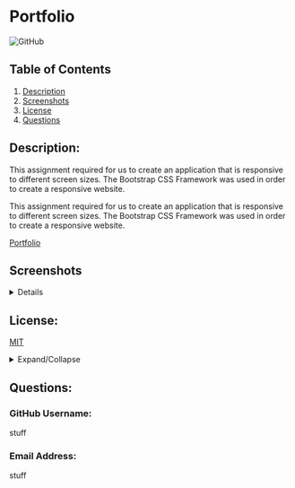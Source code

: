 # Portfolio

![GitHub](https://img.shields.io/badge/license-MIT-green)

## Table of Contents
  1.  [Description](#Description)
  2.  [Screenshots](#Screenshots)
  2.  [License](#License)
  3.  [Questions](#Questions)

## Description: 
This assignment required for us to create an application that is responsive to different screen sizes. The Bootstrap CSS Framework was used in order to create a responsive website.

This assignment required for us to create an application that is responsive to different screen sizes. The Bootstrap CSS Framework was used in order to create a responsive website.

[Portfolio](https://ndpenaloza.github.io/portfolio/)

## Screenshots
<details>
<summar>Expand/Collapse</summary>
![About me](./assets/images/aboutme.png)
![Portfolio](./assets/images/portfolio.png)
![Contact](./assets/images/contact.png)
</details>

## License:
[MIT](https://opensource.org/licenses/MIT)

<details>

<summary>Expand/Collapse</summary>

Copyright (c) 2021 Nick D. Penaloza

Permission is hereby granted, free of charge, to any person obtaining a copy
of this software and associated documentation files (the "Software"), to deal
in the Software without restriction, including without limitation the rights
to use, copy, modify, merge, publish, distribute, sublicense, and/or sell
copies of the Software, and to permit persons to whom the Software is
furnished to do so, subject to the following conditions:

The above copyright notice and this permission notice shall be included in all
copies or substantial portions of the Software.

THE SOFTWARE IS PROVIDED "AS IS", WITHOUT WARRANTY OF ANY KIND, EXPRESS OR
IMPLIED, INCLUDING BUT NOT LIMITED TO THE WARRANTIES OF MERCHANTABILITY,
FITNESS FOR A PARTICULAR PURPOSE AND NONINFRINGEMENT. IN NO EVENT SHALL THE
AUTHORS OR COPYRIGHT HOLDERS BE LIABLE FOR ANY CLAIM, DAMAGES OR OTHER
LIABILITY, WHETHER IN AN ACTION OF CONTRACT, TORT OR OTHERWISE, ARISING FROM,
OUT OF OR IN CONNECTION WITH THE SOFTWARE OR THE USE OR OTHER DEALINGS IN THE
SOFTWARE.

</details>

## Questions:
### GitHub Username:
stuff
### Email Address:
stuff
